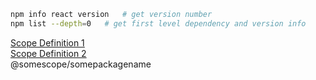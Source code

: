 ```bash
npm info react version   # get version number 
npm list --depth=0   # get first level dependency and version info
```

[Scope Definition 1](https://docs.npmjs.com/misc/scope)  
[Scope Definition 2](https://docs.npmjs.com/getting-started/scoped-packages)  
@somescope/somepackagename
